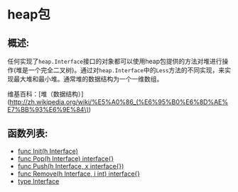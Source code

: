 # heap包

## 概述:

任何实现了`heap.Interface`接口的对象都可以使用heap包提供的方法对堆进行操作(堆是一个完全二叉树)。通过对`heap.Interface`中的`Less`方法的不同实现，来实现最大堆和最小堆。通常堆的数据结构为一个一维数组。

维基百科：[堆（数据结构）](http://zh.wikipedia.org/wiki/%E5%A0%86_(%E6%95%B0%E6%8D%AE%E7%BB%93%E6%9E%84\))

## 函数列表:

- [func Init(h Interface)](Init.md)
- [func Pop(h Interface) interface{}](Pop.md)
- [func Push(h Interface, x interface{})](Push.md)
- [func Remove(h Interface, i int) interface{}](Remove.md)
- [type Interface](Interface.md)
